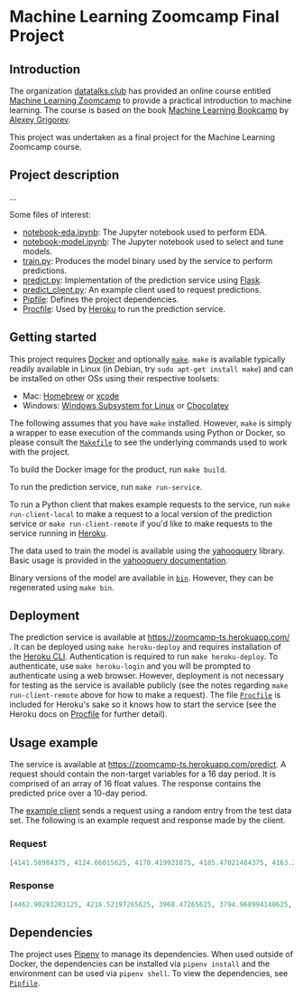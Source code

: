 # Machine Learning Zoomcamp Final Project

## Introduction

The organization [datatalks.club](https://datatalks.club) has provided an online course
entitled [Machine Learning Zoomcamp](https://datatalks.club/courses/2021-winter-ml-zoomcamp.html)
to provide a practical introduction to machine learning. The course is based on the book
[Machine Learning Bookcamp](https://www.manning.com/books/machine-learning-bookcamp) by
[Alexey Grigorev](https://alexeygrigorev.com/).

This project was undertaken as a final project for the Machine Learning Zoomcamp course.

## Project description

...

Some files of interest:

- [notebook-eda.ipynb](notebook-eda.ipynb): The Jupyter notebook used to perform EDA. 
- [notebook-model.ipynb](notebook-eda.ipynb): The Jupyter notebook used to select and tune models.
- [train.py](train.py): Produces the model binary used by the service to perform predictions.
- [predict.py](predict.py): Implementation of the prediction service using [Flask](https://flask.palletsprojects.com/).
- [predict_client.py](predict_client.py): An example client used to request predictions.
- [Pipfile](Pipfile): Defines the project dependencies.
- [Procfile](Procfile): Used by [Heroku](https://heroku.com) to run the prediction service.

## Getting started

This project requires [Docker](https://docs.docker.com/get-docker/) and
optionally [`make`](https://www.gnu.org/software/make/).
`make` is available typically readily available in Linux (in Debian, try `sudo apt-get install make`) and can be installed on other OSs using their respective
toolsets:

- Mac: [Homebrew](https://brew.sh/) or [xcode](https://apps.apple.com/us/app/xcode/)
- Windows: [Windows Subsystem for Linux](https://docs.microsoft.com/en-us/windows/wsl/)
  or [Chocolatey](https://chocolatey.org/)

The following assumes that you have `make` installed. However, `make` is simply a wrapper to ease execution of the
commands using Python or Docker, so please consult the [`Makefile`](Makefile) to see the underlying commands used to
work with the project.

To build the Docker image for the product, run `make build`.

To run the prediction service, run `make run-service`.

To run a Python client that makes example requests to the service, run `make run-client-local` to make a request to a
local version of the prediction service or `make run-client-remote` if you'd like to make requests to the service
running in
[Heroku](https://heroku.com).

The data used to train the model is available using the [yahooquery](https://pypi.org/project/yahooquery/) library. Basic usage is provided in the [yahooquery documentation](https://yahooquery.dpguthrie.com/guide/ticker/intro/). 

Binary versions of the model are available in [`bin`](bin). However, they can be regenerated using `make bin`.

## Deployment

The prediction service is available at https://zoomcamp-ts.herokuapp.com/ . It can be deployed using
`make heroku-deploy` and requires installation of the [Heroku CLI](https://devcenter.heroku.com/articles/heroku-cli).
Authentication is required to run `make heroku-deploy`. To authenticate, use `make heroku-login` and you will be
prompted to authenticate using a web browser. However, deployment is not necessary for testing as the service is
available publicly (see the notes regarding `make run-client-remote` above for how to make a request). The
file [`Procfile`](Procfile)
is included for Heroku's sake so it knows how to start the service (see the Heroku docs on
[Procfile](https://devcenter.heroku.com/articles/procfile) for further detail).

## Usage example

The service is available at https://zoomcamp-ts.herokuapp.com/predict. A request should contain the non-target variables
for a 16 day period. It is comprised of an array of 16 float values. The response contains the predicted price over a 10-day period.

The [example client](predict_client.py) sends a request using a random entry from the test data set. The following is
an example request and response made by the client.

### Request

```json
[4141.58984375, 4124.66015625, 4170.419921875, 4185.47021484375, 4163.259765625, 4134.93994140625, 4173.419921875, 4134.97998046875, 4180.169921875, 4187.6201171875, 4186.72021484375, 4183.18017578125, 4211.47021484375, 4181.169921875, 4192.66015625, 4164.66015625]
```

### Response

```json
[4462.90283203125, 4216.52197265625, 3968.47265625, 3794.968994140625, 4422.8388671875, 5239.6044921875, 3182.36572265625, 3340.00634765625, 5933.65869140625, 3798.63623046875]; actual prices: [4167.58984375, 4201.6201171875, 4232.60009765625, 4188.43017578125, 4152.10009765625, 4063.0400390625, 4112.5, 4173.85009765625, 4163.2900390625, 4127.830078125]
```

## Dependencies

The project uses [Pipenv](https://pipenv.pypa.io/) to manage its dependencies. When used outside of Docker, the
dependencies can be installed via `pipenv install` and the environment can be used via `pipenv shell`. To view the
dependencies, see [`Pipfile`](Pipfile).